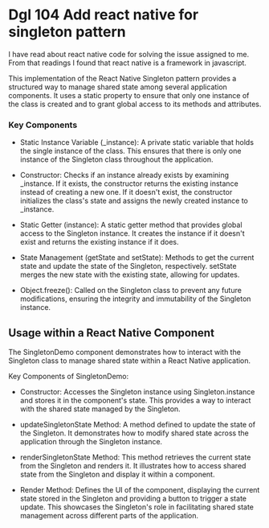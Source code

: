 # Dgl 104 Add react native for singleton pattern

I have read about react native code for solving the issue assigned to me. From that readings I found that react native is a framework in javascript.

This implementation of the React Native Singleton pattern provides a structured way to manage shared state among several application components. It uses a static property to ensure that only one instance of the class is created and to grant global access to its methods and attributes.



### Key Components

* Static Instance Variable (_instance): A private static variable that holds the single instance of the class. This ensures that there is only one instance of the Singleton class throughout the application.

* Constructor: Checks if an instance already exists by examining _instance. If it exists, the constructor returns the existing instance instead of creating a new one. If it doesn't exist, the constructor initializes the class's state and assigns the newly created instance to _instance.

* Static Getter (instance): A static getter method that provides global access to the Singleton instance. It creates the instance if it doesn't exist and returns the existing instance if it does.

* State Management (getState and setState): Methods to get the current state and update the state of the Singleton, respectively. setState merges the new state with the existing state, allowing for updates.

* Object.freeze(): Called on the Singleton class to prevent any future modifications, ensuring the integrity and immutability of the Singleton instance.



## Usage within a React Native Component


The SingletonDemo component demonstrates how to interact with the Singleton class to manage shared state within a React Native application.

Key Components of SingletonDemo:


* Constructor: Accesses the Singleton instance using Singleton.instance and stores it in the component's state. This provides a way to interact with the shared state managed by the Singleton.

* updateSingletonState Method: A method defined to update the state of the Singleton. It demonstrates how to modify shared state across the application through the Singleton instance.

* renderSingletonState Method: This method retrieves the current state from the Singleton and renders it. It illustrates how to access shared state from the Singleton and display it within a component.

* Render Method: Defines the UI of the component, displaying the current state stored in the Singleton and providing a button to trigger a state update. This showcases the Singleton's role in facilitating shared state management across different parts of the application.
